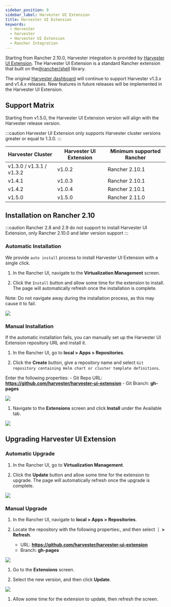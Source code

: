 ```yaml
---
sidebar_position: 9
sidebar_label: Harvester UI Extension
title: Harvester UI Extension
keywords:
  - Harvester
  - harvester
  - Harvester UI Extension
  - Rancher Integration
---
```


<head>
  <link rel="canonical" href="https://docs.harvesterhci.io/v1.4/rancher/rancher-integration"/>
</head>

Starting from Rancher 2.10.0, Harvester integration is provided by [Harvester UI Extension](https://github.com/harvester/harvester-ui-extension). The Harvester UI Extension is a standard Rancher extension that built on the[@rancher/shell](https://www.npmjs.com/package/@rancher/shell) library.


The original [Harvester dashboard](https://github.com/harvester/dashboard) will continue to support Harvester v1.3.x and v1.4.x releases. New features in future releases will be implemented in the Harvester UI Extension.




## Support Matrix

Starting from v1.5.0, the Harvester UI Extension version will align with the Harvester release version.

:::caution
Harvester UI Extension only supports Harvester cluster versions greater or equal to 1.3.0.
:::


| Harvester Cluster         | Harvester UI Extension          | Minimum supported Rancher  |
| --------------------------| ------------------------------- | ------------------------   |
| v1.3.0 / v1.3.1 / v1.3.2  | v1.0.2                          | Rancher 2.10.1             |
| v1.4.1                    | v1.0.3                          | Rancher 2.10.1             |
| v1.4.2                    | v1.0.4                          | Rancher 2.10.1             |
| v1.5.0                    | v1.5.0                          | Rancher 2.11.0             |


## Installation on Rancher 2.10

:::caution
Rancher 2.8 and 2.9 do not support to install Harvester UI Extension, only Rancher 2.10.0 and later version support
:::


### Automatic Installation

We provide `auto install` process to install Harvester UI Extension with a single click.

1. In the Rancher UI, navigate to the **Virtualization Management** screen.

1. Click the `Install` button and allow some time for the extension to install. The page will automatically refresh once the installation is complete.

Note: Do not navigate away during the installation process, as this may cause it to fail.

 ![](/img/v1.5/rancher/auto-install-ui-extension.png)


### Manual Installation
If the automatic installation fails, you can manually set up the Harvester UI Extension repository URL and install it.
 
1. In the Rancher UI, go to **local > Apps > Repositories**.

1. Click the **Create** button, give a repository name and select `Git repository containing Helm chart or cluster template definitions`.

  Enter the following properties:
    - Git Repo URL: **https://github.com/harvester/harvester-ui-extension**
    - Git Branch: **gh-pages**
  
  ![](/img/v1.5/rancher/ui-extension-app-repository-setup.png)

1. Navigate to the **Extensions** screen and click **Install** under the Available tab.

  ![](/img/v1.5/rancher/ui-extension-available-tab.png)


## Upgrading Harvester UI Extension

### Automatic Upgrade
1. In the Rancher UI, go to **Virtualization Management**.

1. Click the **Update** button and allow some time for the extension to upgrade. The page will automatically refresh once the upgrade is complete.

 ![](/img/v1.5/rancher/ui-extension-update.png)


### Manual Upgrade

1. In the Rancher UI, navigate to **local > Apps > Repositories**.

1. Locate the repository with the following properties:, and then select **⋮ > Refresh**.
    
    - URL: **https://github.com/harvester/harvester-ui-extension**
    - Branch: **gh-pages**

  ![](/img/v1.4/upgrade/rancher-2.10.1-repository-page.png)

1. Go to the **Extensions** screen.

1. Select the new version, and then click **Update**.
  
  ![](/img/v1.4/upgrade/update-harvester-ui-extension-modal.png)

1. Allow some time for the extension to update, then refresh the screen.